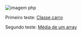 ![imagem php](https://files.tecnoblog.net/wp-content/uploads/2021/01/o_que_e_php_unsplash.jpg)

Primeiro teste: [Classe carro](https://github.com/fariasnatalia/Prova-t-cnica-PHP/tree/primeiro-teste) 


Segundo teste: 
[Média de um array](https://github.com/fariasnatalia/https---github.com-fariasnatalia-Prova-T-cnica/tree/Segundo-Teste/segundoteste)